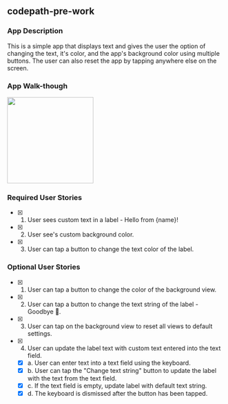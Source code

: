 ## codepath-pre-work

### App Description
This is a simple app that displays text and gives the user the option of changing the text, it's color, and the app's background color using multiple buttons. The user can also reset the app by tapping anywhere else on the screen.

### App Walk-though
<img src="https://s3.amazonaws.com/img0.recordit.co/7xUfhdXRb6.mp4?AWSAccessKeyId=AKIAINSRFOQXTN4DT46A&Expires=1579332795&Signature=VjhjwaTdZJ8JRqxbb1CrJKAo6wg%3D" width=200><br>

### Required User Stories
- [x] 1. User sees custom text in a label - Hello from {name}!
- [x] 2. User see's custom background color.
- [x] 3. User can tap a button to change the text color of the label.

### Optional User Stories
- [x] 1. User can tap a button to change the color of the background view.
- [x] 2. User can tap a button to change the text string of the label - Goodbye 👋.
- [x] 3. User can tap on the background view to reset all views to default settings.
- [x] 4. User can update the label text with custom text entered into the text field.
   - [x] a. User can enter text into a text field using the keyboard.
   - [x] b. User can tap the "Change text string" button to update the label with the text from the text field.
   - [x] c. If the text field is empty, update label with default text string.
   - [x] d. The keyboard is dismissed after the button has been tapped.

